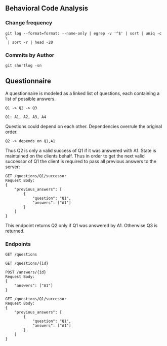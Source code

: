 ## Behavioral Code Analysis

### Change frequency
```
git log --format=format: --name-only | egrep -v '^$' | sort | uniq -c \ 
 | sort -r | head -20
```

### Commits by Author
```
git shortlog -sn
```

## Questionnaire
A questionnaire is modeled as a linked list of questions, each containing a list of possible answers. 

```
Q1 -> Q2 -> Q3

Q1: A1, A2, A3, A4
```

Questions could depend on each other. Dependencies overrule the original order.

```
Q2 -> depends on Q1,A1
```

Thus Q2 is only a valid success of Q1 if it was answered with A1. State is maintained on the clients behalf. Thus in order to get the next valid successor of Q1 the client is required to pass all previous answers to the server:

```
GET /questions/Q1/successor
Request Body:
{
    "previous_answers": [
        {
            "question": "Q1",
            "answers": ["A1"]
        }
    ]
}
```

This endpoint returns Q2 only if Q1 was answered by A1. Otherwise Q3 is returned.

### Endpoints 
```
GET /questions

GET /questions/{id}

POST /answers/{id}
Request Body:
{
    "answers": ["A1"]
}

GET /questions/Q1/successor
Request Body:
{
    "previous_answers": [
        {
            "question": "Q1",
            "answers": ["A1"]
        }
    ]
}
```
